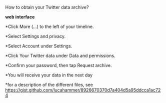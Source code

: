 How to obtain your Twitter data archive?

**web interface**

*Click More (...) to the left of your timeline.

*Select Settings and privacy.

*Select Account under Settings.

*Click Your Twitter data under Data and permissions.

*Confirm your password, then tap Request archive.

*You will receive your data in the next day

*for a description of the different files, see https://gist.github.com/lucahammer/8926670370d7a404d5a95ddcca1ac724
